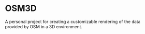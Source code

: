 OSM3D
=====
A personal project for creating a customizable rendering of the data provided by OSM in a 3D environment.